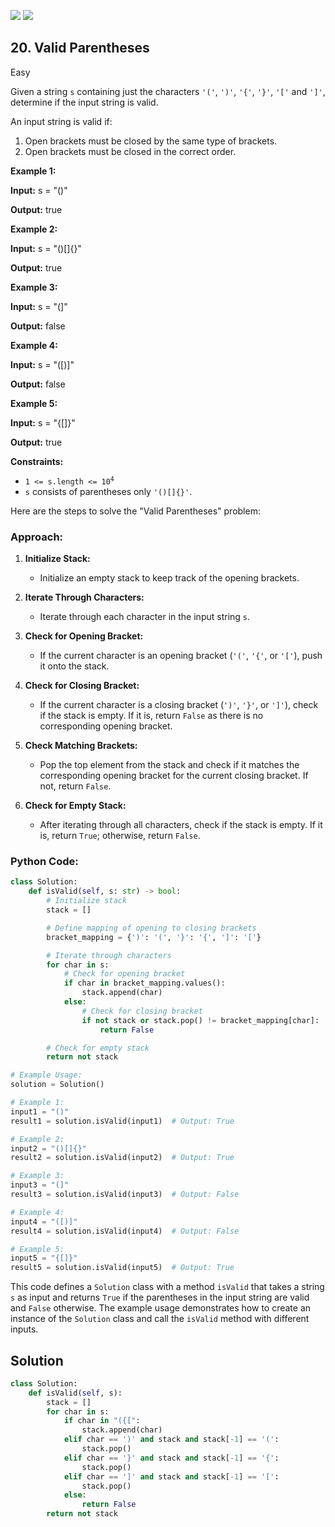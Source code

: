 [![](https://img.shields.io/github/stars/LeetCode-in-Python/LeetCode-in-Python?label=Stars&style=flat-square)](https://github.com/LeetCode-in-Python/LeetCode-in-Python)
[![](https://img.shields.io/github/forks/LeetCode-in-Python/LeetCode-in-Python?label=Fork%20me%20on%20GitHub%20&style=flat-square)](https://github.com/LeetCode-in-Python/LeetCode-in-Python/fork)

## 20\. Valid Parentheses

Easy

Given a string `s` containing just the characters `'('`, `')'`, `'{'`, `'}'`, `'['` and `']'`, determine if the input string is valid.

An input string is valid if:

1.  Open brackets must be closed by the same type of brackets.
2.  Open brackets must be closed in the correct order.

**Example 1:**

**Input:** s = "()"

**Output:** true 

**Example 2:**

**Input:** s = "()[]{}"

**Output:** true 

**Example 3:**

**Input:** s = "(]"

**Output:** false 

**Example 4:**

**Input:** s = "([)]"

**Output:** false 

**Example 5:**

**Input:** s = "{[]}"

**Output:** true 

**Constraints:**

*   <code>1 <= s.length <= 10<sup>4</sup></code>
*   `s` consists of parentheses only `'()[]{}'`.

Here are the steps to solve the "Valid Parentheses" problem:

### Approach:

1. **Initialize Stack:**
   - Initialize an empty stack to keep track of the opening brackets.

2. **Iterate Through Characters:**
   - Iterate through each character in the input string `s`.

3. **Check for Opening Bracket:**
   - If the current character is an opening bracket (`'('`, `'{'`, or `'['`), push it onto the stack.

4. **Check for Closing Bracket:**
   - If the current character is a closing bracket (`')'`, `'}'`, or `']'`), check if the stack is empty. If it is, return `False` as there is no corresponding opening bracket.

5. **Check Matching Brackets:**
   - Pop the top element from the stack and check if it matches the corresponding opening bracket for the current closing bracket. If not, return `False`.

6. **Check for Empty Stack:**
   - After iterating through all characters, check if the stack is empty. If it is, return `True`; otherwise, return `False`.

### Python Code:

```python
class Solution:
    def isValid(self, s: str) -> bool:
        # Initialize stack
        stack = []

        # Define mapping of opening to closing brackets
        bracket_mapping = {')': '(', '}': '{', ']': '['}

        # Iterate through characters
        for char in s:
            # Check for opening bracket
            if char in bracket_mapping.values():
                stack.append(char)
            else:
                # Check for closing bracket
                if not stack or stack.pop() != bracket_mapping[char]:
                    return False

        # Check for empty stack
        return not stack

# Example Usage:
solution = Solution()

# Example 1:
input1 = "()"
result1 = solution.isValid(input1)  # Output: True

# Example 2:
input2 = "()[]{}"
result2 = solution.isValid(input2)  # Output: True

# Example 3:
input3 = "(]"
result3 = solution.isValid(input3)  # Output: False

# Example 4:
input4 = "([)]"
result4 = solution.isValid(input4)  # Output: False

# Example 5:
input5 = "{[]}"
result5 = solution.isValid(input5)  # Output: True
```

This code defines a `Solution` class with a method `isValid` that takes a string `s` as input and returns `True` if the parentheses in the input string are valid and `False` otherwise. The example usage demonstrates how to create an instance of the `Solution` class and call the `isValid` method with different inputs.

## Solution

```python
class Solution:
    def isValid(self, s):
        stack = []
        for char in s:
            if char in "({[":
                stack.append(char)
            elif char == ')' and stack and stack[-1] == '(':
                stack.pop()
            elif char == '}' and stack and stack[-1] == '{':
                stack.pop()
            elif char == ']' and stack and stack[-1] == '[':
                stack.pop()
            else:
                return False
        return not stack
```